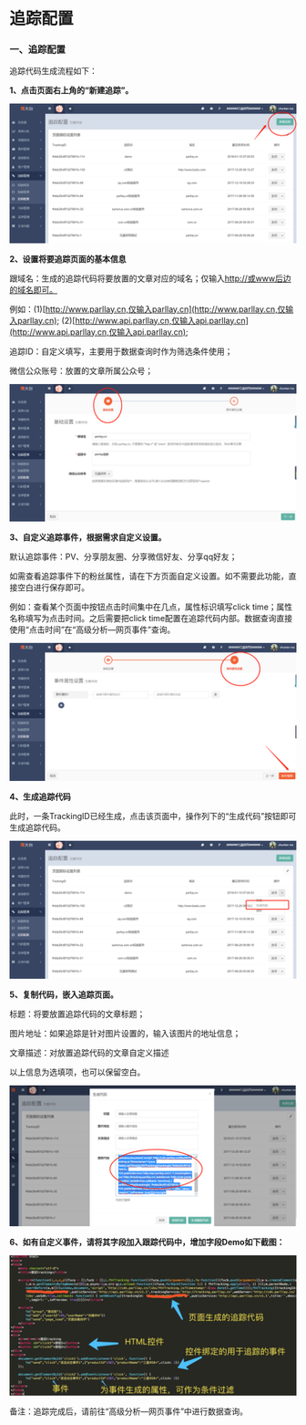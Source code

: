 # 追踪配置

### 一、追踪配置

追踪代码生成流程如下：

**1、点击页面右上角的“新建追踪”。**

![](/assets/1516622243%281%29.png)

**2、设置将要追踪页面的基本信息**

跟域名：生成的追踪代码将要放置的文章对应的域名；仅输入[http://或www后边的域名即可。](http://或www后边的域名即可。)

例如：\(1\)[http://www.parllay.cn,仅输入parllay.cn](http://www.parllay.cn,仅输入parllay.cn);    \(2\)[http://www.api.parllay.cn,仅输入api.parllay.cn](http://www.api.parllay.cn,仅输入api.parllay.cn);

追踪ID：自定义填写，主要用于数据查询时作为筛选条件使用；

微信公众账号：放置的文章所属公众号；

![](/assets/1516622316%281%29.jpg)

**3、自定义追踪事件，根据需求自定义设置。**

默认追踪事件：PV、分享朋友圈、分享微信好友、分享qq好友；

如需查看追踪事件下的粉丝属性，请在下方页面自定义设置。如不需要此功能，直接空白进行保存即可。

例如：查看某个页面中按钮点击时间集中在几点，属性标识填写click time；属性名称填写为点击时间。之后需要把click time配置在追踪代码内部。数据查询直接使用“点击时间”在“高级分析—网页事件”查询。

![](/assets/1516622414%281%29.png)

**4、生成追踪代码**

此时，一条TrackingID已经生成，点击该页面中，操作列下的“生成代码”按钮即可生成追踪代码。

![](/assets/1516622601.png)

**5、复制代码，嵌入追踪页面。**

标题：将要放置追踪代码的文章标题；

图片地址：如果追踪是针对图片设置的，输入该图片的地址信息；

文章描述：对放置追踪代码的文章自定义描述

以上信息为选填项，也可以保留空白。

![](/assets/1516622729%281%29.png)

**6、如有自定义事件，请将其字段加入跟踪代码中，增加字段Demo如下截图：**

![](/assets/weixin_20180305100403.jpg)

备注：追踪完成后，请前往“高级分析—网页事件”中进行数据查询。


